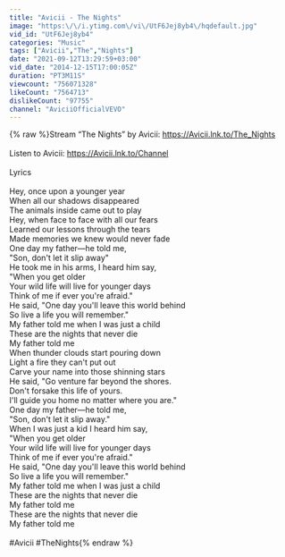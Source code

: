 ```yaml
---
title: "Avicii - The Nights"
image: "https:\/\/i.ytimg.com\/vi\/UtF6Jej8yb4\/hqdefault.jpg"
vid_id: "UtF6Jej8yb4"
categories: "Music"
tags: ["Avicii","The","Nights"]
date: "2021-09-12T13:29:59+03:00"
vid_date: "2014-12-15T17:00:05Z"
duration: "PT3M11S"
viewcount: "756071328"
likeCount: "7564713"
dislikeCount: "97755"
channel: "AviciiOfficialVEVO"
---
```

{% raw %}Stream “The Nights” by Avicii: <a rel="nofollow" target="blank" href="https://Avicii.lnk.to/The_Nights">https://Avicii.lnk.to/The_Nights</a><br /><br />Listen to Avicii: <a rel="nofollow" target="blank" href="https://Avicii.lnk.to/Channel">https://Avicii.lnk.to/Channel</a><br /><br />Lyrics<br /><br />Hey, once upon a younger year<br />When all our shadows disappeared<br />The animals inside came out to play<br />Hey, when face to face with all our fears<br />Learned our lessons through the tears<br />Made memories we knew would never fade<br />One day my father—he told me,<br />&quot;Son, don't let it slip away&quot;<br />He took me in his arms, I heard him say,<br />&quot;When you get older<br />Your wild life will live for younger days<br />Think of me if ever you're afraid.&quot;<br />He said, &quot;One day you'll leave this world behind<br />So live a life you will remember.&quot;<br />My father told me when I was just a child<br />These are the nights that never die<br />My father told me<br />When thunder clouds start pouring down<br />Light a fire they can't put out<br />Carve your name into those shinning stars<br />He said, &quot;Go venture far beyond the shores.<br />Don't forsake this life of yours.<br />I'll guide you home no matter where you are.&quot;<br />One day my father—he told me,<br />&quot;Son, don't let it slip away.&quot;<br />When I was just a kid I heard him say,<br />&quot;When you get older<br />Your wild life will live for younger days<br />Think of me if ever you're afraid.&quot;<br />He said, &quot;One day you'll leave this world behind<br />So live a life you will remember.&quot;<br />My father told me when I was just a child<br />These are the nights that never die<br />My father told me<br />These are the nights that never die<br />My father told me<br /><br />#Avicii #TheNights{% endraw %}
